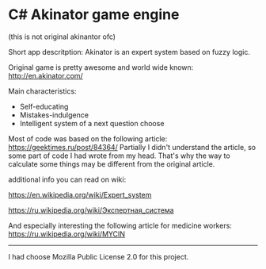 # C#  Akinator game engine
(this is not original akinantor ofc)

Short app descritption: Akinator is an expert system based on fuzzy logic. 

Original game is pretty awesome and world wide known: http://en.akinator.com/


Main characteristics:
* Self-educating
* Mistakes-indulgence
* Intelligent system of a next question choose

Most of code was based on the following article: https://geektimes.ru/post/84364/
Partially I didn't understand the article, so some part of code I had wrote from my head. That's why the way to calculate some things may be different from the original article.


additional info you can read on wiki:

https://en.wikipedia.org/wiki/Expert_system

https://ru.wikipedia.org/wiki/Экспертная_система

And especially interesting the following article for medicine workers:
https://ru.wikipedia.org/wiki/MYCIN

_________________

I had choose Mozilla Public License 2.0 for this project.
